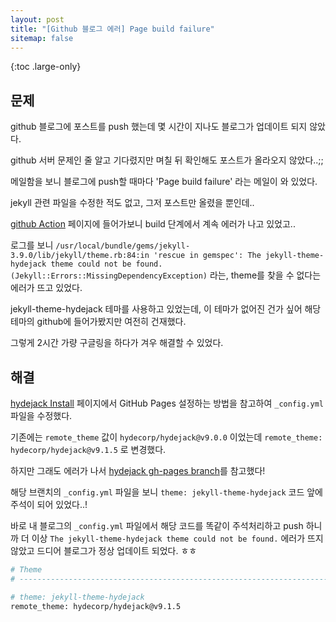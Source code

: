 ```yaml
---
layout: post
title: "[Github 블로그 에러] Page build failure"
sitemap: false
---
```


{:toc .large-only}

## 문제

github 블로그에 포스트를 push 했는데 몇 시간이 지나도 블로그가 업데이트 되지 않았다.

github 서버 문제인 줄 알고 기다렸지만 며칠 뒤 확인해도 포스트가 올라오지 않았다..;;

메일함을 보니 블로그에 push할 때마다 'Page build failure' 라는 메일이 와 있었다.

jekyll 관련 파일을 수정한 적도 없고, 그저 포스트만 올렸을 뿐인데..

[github Action](https://github.com/jellymando/jellymando.github.io/actions) 페이지에 들어가보니 build 단계에서 계속 에러가 나고 있었고..

로그를 보니 `/usr/local/bundle/gems/jekyll-3.9.0/lib/jekyll/theme.rb:84:in 'rescue in gemspec': The jekyll-theme-hydejack theme could not be found. (Jekyll::Errors::MissingDependencyException)` 라는, theme를 찾을 수 없다는 에러가 뜨고 있었다.

jekyll-theme-hydejack 테마를 사용하고 있었는데, 이 테마가 없어진 건가 싶어 해당 테마의 github에 들어가봤지만 여전히 건재했다.

그렇게 2시간 가량 구글링을 하다가 겨우 해결할 수 있었다.

## 해결

[hydejack Install](https://hydejack.com/docs/install/#github-pages) 페이지에서 GitHub Pages 설정하는 방법을 참고하여 `_config.yml` 파일을 수정했다.

기존에는 `remote_theme` 값이 `hydecorp/hydejack@v9.0.0` 이었는데 `remote_theme: hydecorp/hydejack@v9.1.5` 로 변경했다.

하지만 그래도 에러가 나서 [hydejack gh-pages branch](https://github.com/hydecorp/hydejack-starter-kit/tree/gh-pages)를 참고했다!

해당 브랜치의 `_config.yml` 파일을 보니 `theme: jekyll-theme-hydejack` 코드 앞에 주석이 되어 있었다..!

바로 내 블로그의 `_config.yml` 파일에서 해당 코드를 똑같이 주석처리하고 push 하니까 더 이상 `The jekyll-theme-hydejack theme could not be found.` 에러가 뜨지 않았고 드디어 블로그가 정상 업데이트 되었다. ㅎㅎ

```bash
# Theme
# ---------------------------------------------------------------------------------------

# theme: jekyll-theme-hydejack
remote_theme: hydecorp/hydejack@v9.1.5
```
